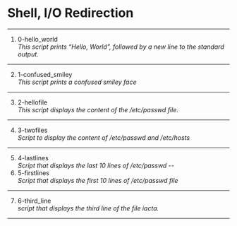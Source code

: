 # Shell, I/O Redirection
---
1. 0-hello_world </br>
_This script prints “Hello, World”, followed by a new line to the standard output._
---
2. 1-confused_smiley </br>
_This script prints a confused smiley face_
---
3. 2-hellofile </br>
_This script displays the content of the /etc/passwd file._
---
4. 3-twofiles </br>
_Script to display the content of /etc/passwd and /etc/hosts_
---
5. 4-lastlines </br>
_Script that displays the last 10 lines of /etc/passwd_
--
6. 5-firstlines </br>
_Script that displays the first 10 lines of /etc/passwd file_
---
7. 6-third_line </br>
_script that displays the third line of the file iacta._
---

